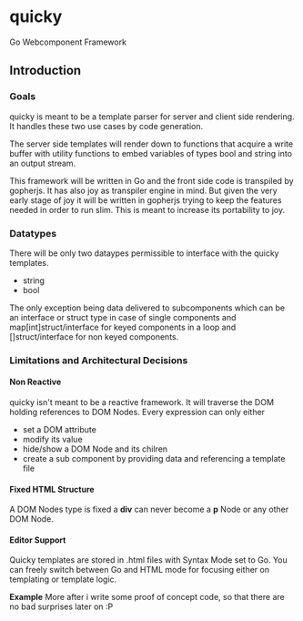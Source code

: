 # quicky
Go Webcomponent Framework

## Introduction
### Goals
quicky is meant to be a template parser for server and client side rendering. It handles these two use cases by code generation.

The server side templates will render down to functions that acquire a write buffer with utility functions to embed variables of types bool and string into an output stream.

This framework will be written in Go and the front side code is transpiled by gopherjs. It has also joy as transpiler engine in mind. But given the very early stage of joy it will be written in gopherjs trying to keep the features needed in order to run slim. This is meant to increase its portability to joy.

### Datatypes
There will be only two dataypes permissible to interface with the quicky templates.

- string
- bool

The only exception being data delivered to subcomponents which can be an interface or struct type in case of single components and map[int]struct/interface for keyed components in a loop and []struct/interface for non keyed components.

### Limitations and Architectural Decisions
#### Non Reactive
quicky isn't meant to be a reactive framework. It will traverse the DOM holding references to DOM Nodes. Every expression can only either 

- set a DOM attribute
- modify its value
- hide/show a DOM Node and its chilren
- create a sub component by providing data and referencing a template file
#### Fixed HTML Structure
A DOM Nodes type is fixed a **div** can never become a **p** Node or any other DOM Node.
#### Editor Support
Quicky templates are stored in .html files with Syntax Mode set to Go. You can freely switch between Go and HTML mode for focusing either on templating or template logic.

**Example**
More after i write some proof of concept code, so that there are no bad surprises later on :P
